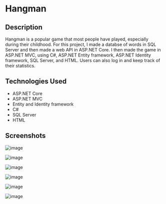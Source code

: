 # Hangman

## Description
Hangman is a popular game that most people have played, especially during their childhood.  For this project, I made a databse of words in SQL Server and then made a web API in
ASP.NET Core.  I then made the game in ASP.NET MVC, using C#, ASP.NET Entity framework, ASP.NET Identity framework, SQL Server, and HTML.  Users can also log in and keep track of their 
statistics.  

## Technologies Used
* ASP.NET Core  
* ASP.NET MVC  
* Entity and Identity framework  
* C#  
* SQL Server  
* HTML

## Screenshots
![image](https://user-images.githubusercontent.com/60634063/97990587-29ef5d80-1dae-11eb-9403-bf9551bc72cd.png)

![image](https://user-images.githubusercontent.com/60634063/97990654-47bcc280-1dae-11eb-95f4-622137f7a4cc.png)

![image](https://user-images.githubusercontent.com/60634063/97990750-67ec8180-1dae-11eb-8685-6726e7aae6e6.png)

![image](https://user-images.githubusercontent.com/60634063/97990877-94a09900-1dae-11eb-878b-7e7c7c22e4b4.png)

![image](https://user-images.githubusercontent.com/60634063/97990997-c6196480-1dae-11eb-92b5-3ab8e8f62055.png)

![image](https://user-images.githubusercontent.com/60634063/97991045-d7fb0780-1dae-11eb-952b-e937bd5a91da.png)
